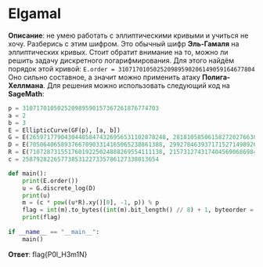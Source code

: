 # Elgamal
**Описание**: не умею работать с эллиптическими кривыми и учиться не хочу. Разберись с этим шифром.
Это обычный шифр **Эль-Гамаля** на эллиптических кривых. Стоит обратит внимание на то, можно ли решить задачу дискретного логарифмирования. Для этого найдём порядок этой кривой:
`E.order = 310717010502520989590206149059164677804`
Оно сильно составное, а значит можно применить атаку **Полига-Хеллмана**. 
Для решения можно использовать следующий код на **SageMath**:
```python
p = 310717010502520989590157367261876774703
a = 2
b = 3
E = EllipticCurve(GF(p), [a, b])
G = E(265971779043044858474326956531102878248, 281810585061582720276638436615727518756)
D = E(70506406589376670903314165065238861388, 299278463937171527149892686595554463059)
R = E(71072873155176019225024888269554111138, 215731274317404569068698457796770300713)
c = 258792822657738531227335786127338013654

def main():
    print(E.order())
    u = G.discrete_log(D)
    print(u)
    m = (c * pow((u*R).xy()[0], -1, p)) % p
    flag = int(m).to_bytes((int(m).bit_length() // 8) + 1, byteorder = 'big')
    print(flag)
    
if __name__ == "__main__":
    main()
```
**Ответ**: flag{P0l_H3m1N} 
